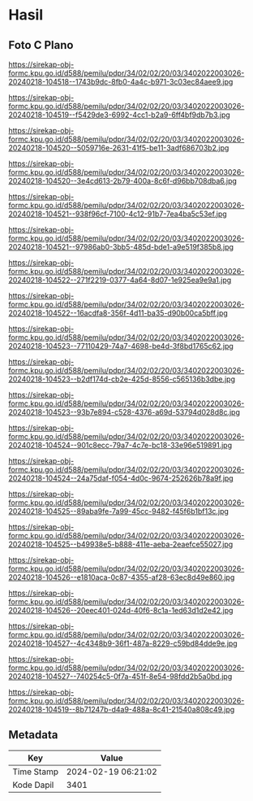 # Hasil

## Foto C Plano

https://sirekap-obj-formc.kpu.go.id/d588/pemilu/pdpr/34/02/02/20/03/3402022003026-20240218-104518--1743b9dc-8fb0-4a4c-b971-3c03ec84aee9.jpg

https://sirekap-obj-formc.kpu.go.id/d588/pemilu/pdpr/34/02/02/20/03/3402022003026-20240218-104519--f5429de3-6992-4cc1-b2a9-6ff4bf9db7b3.jpg

https://sirekap-obj-formc.kpu.go.id/d588/pemilu/pdpr/34/02/02/20/03/3402022003026-20240218-104520--5059716e-2631-41f5-be11-3adf686703b2.jpg

https://sirekap-obj-formc.kpu.go.id/d588/pemilu/pdpr/34/02/02/20/03/3402022003026-20240218-104520--3e4cd613-2b79-400a-8c6f-d96bb708dba6.jpg

https://sirekap-obj-formc.kpu.go.id/d588/pemilu/pdpr/34/02/02/20/03/3402022003026-20240218-104521--938f96cf-7100-4c12-91b7-7ea4ba5c53ef.jpg

https://sirekap-obj-formc.kpu.go.id/d588/pemilu/pdpr/34/02/02/20/03/3402022003026-20240218-104521--97986ab0-3bb5-485d-bde1-a9e519f385b8.jpg

https://sirekap-obj-formc.kpu.go.id/d588/pemilu/pdpr/34/02/02/20/03/3402022003026-20240218-104522--271f2219-0377-4a64-8d07-1e925ea9e9a1.jpg

https://sirekap-obj-formc.kpu.go.id/d588/pemilu/pdpr/34/02/02/20/03/3402022003026-20240218-104522--16acdfa8-356f-4d11-ba35-d90b00ca5bff.jpg

https://sirekap-obj-formc.kpu.go.id/d588/pemilu/pdpr/34/02/02/20/03/3402022003026-20240218-104523--77110429-74a7-4698-be4d-3f8bd1765c62.jpg

https://sirekap-obj-formc.kpu.go.id/d588/pemilu/pdpr/34/02/02/20/03/3402022003026-20240218-104523--b2df174d-cb2e-425d-8556-c565136b3dbe.jpg

https://sirekap-obj-formc.kpu.go.id/d588/pemilu/pdpr/34/02/02/20/03/3402022003026-20240218-104523--93b7e894-c528-4376-a69d-53794d028d8c.jpg

https://sirekap-obj-formc.kpu.go.id/d588/pemilu/pdpr/34/02/02/20/03/3402022003026-20240218-104524--901c8ecc-79a7-4c7e-bc18-33e96e519891.jpg

https://sirekap-obj-formc.kpu.go.id/d588/pemilu/pdpr/34/02/02/20/03/3402022003026-20240218-104524--24a75daf-f054-4d0c-9674-252626b78a9f.jpg

https://sirekap-obj-formc.kpu.go.id/d588/pemilu/pdpr/34/02/02/20/03/3402022003026-20240218-104525--89aba9fe-7a99-45cc-9482-f45f6b1bf13c.jpg

https://sirekap-obj-formc.kpu.go.id/d588/pemilu/pdpr/34/02/02/20/03/3402022003026-20240218-104525--b49938e5-b888-411e-aeba-2eaefce55027.jpg

https://sirekap-obj-formc.kpu.go.id/d588/pemilu/pdpr/34/02/02/20/03/3402022003026-20240218-104526--e1810aca-0c87-4355-af28-63ec8d49e860.jpg

https://sirekap-obj-formc.kpu.go.id/d588/pemilu/pdpr/34/02/02/20/03/3402022003026-20240218-104526--20eec401-024d-40f6-8c1a-1ed63d1d2e42.jpg

https://sirekap-obj-formc.kpu.go.id/d588/pemilu/pdpr/34/02/02/20/03/3402022003026-20240218-104527--4c4348b9-36f1-487a-8229-c59bd84dde9e.jpg

https://sirekap-obj-formc.kpu.go.id/d588/pemilu/pdpr/34/02/02/20/03/3402022003026-20240218-104527--740254c5-0f7a-451f-8e54-98fdd2b5a0bd.jpg

https://sirekap-obj-formc.kpu.go.id/d588/pemilu/pdpr/34/02/02/20/03/3402022003026-20240218-104519--8b71247b-d4a9-488a-8c41-21540a808c49.jpg


## Metadata

| Key        | Value               |
| ---------- | ------------------- |
| Time Stamp | 2024-02-19 06:21:02 |
| Kode Dapil | 3401                |



